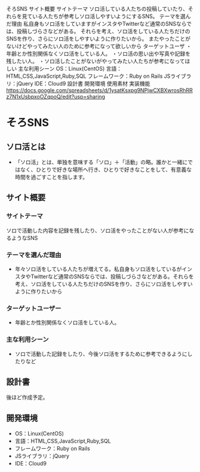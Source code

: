 そろSNS
	サイト概要
		サイトテーマ
			ソロ活している人たちの投稿していたり、それらを見ている人たちが参考しソロ活しやすいようにするSNS。
		テーマを選んだ理由
			私自身もソロ活をしていますがインスタやTwitterなど通常のSNSならでは、投稿しづらさなどがある。
			それらを考え、ソロ活をしている人たちだけのSNSを作り、さらにソロ活をしやすいように作りたいから。
			またやったことがないけどやってみたい人のために参考になって欲しいから
		ターゲットユーザ
			・年齢とか性別関係なくソロ活をしている人。
			・ソロ活の思い出や写真や記録を残したい人。
			・ソロ活したことがないがやってみたい人たちが参考になってほしい
		主な利用シーン
			OS：Linux(CentOS)
			言語：HTML,CSS,JavaScript,Ruby,SQL
			フレームワーク：Ruby on Rails
			JSライブラリ：jQuery
			IDE：Cloud9
	設計書
	開発環境
	使用素材
	実装機能
		https://docs.google.com/spreadsheets/d/1ysatKsxpg9NPjwCXBXwrosRhRRz7N1xUsbpxoOZqpoQ/edit?usp=sharing

  # そろSNS
## ソロ活とは
-   「ソロ活」とは、単独を意味する「ソロ」＋「活動」の略。誰かと一緒にではなく、ひとりで好きな場所へ行き、ひとりで好きなことをして、有意義な時間を過ごすことを指します。

## サイト概要

### サイトテーマ

   ソロで活動した内容を記録を残したり、ソロ活をやったことがない人が参考になるようなSNS

### テーマを選んだ理由
-   年々ソロ活をしている人たちが増えてる。私自身もソロ活をしているがインスタやTwitterなど通常のSNSならでは、投稿しづらさなどがある。それらを考え、ソロ活をしている人たちだけのSNSを作り、さらにソロ活をしやすいように作りたいから

### ターゲットユーザー
-   年齢とか性別関係なくソロ活をしている人。

### 主な利用シーン
-  ソロで活動した記録をしたり、今後ソロ活をするために参考できるようにしたりなど
## 設計書
後ほど作成予定。

## 開発環境
-   OS：Linux(CentOS)
-   言語：HTML,CSS,JavaScript,Ruby,SQL
-   フレームワーク：Ruby on Rails
-   JSライブラリ：jQuery
-   IDE：Cloud9
